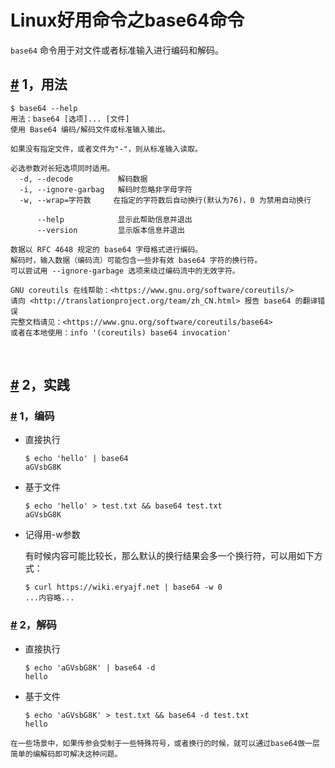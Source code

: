 # Linux好用命令之base64命令

​`base64`​ 命令用于对文件或者标准输入进行编码和解码。

## [#](https://wiki.eryajf.net/pages/5279.html#_1-%E7%94%A8%E6%B3%95) 1，用法

```
$ base64 --help
用法：base64 [选项]... [文件]
使用 Base64 编码/解码文件或标准输入输出。

如果没有指定文件，或者文件为"-"，则从标准输入读取。

必选参数对长短选项同时适用。
  -d, --decode          解码数据
  -i, --ignore-garbag   解码时忽略非字母字符
  -w, --wrap=字符数     在指定的字符数后自动换行(默认为76)，0 为禁用自动换行

      --help            显示此帮助信息并退出
      --version         显示版本信息并退出

数据以 RFC 4648 规定的 base64 字母格式进行编码。
解码时，输入数据（编码流）可能包含一些非有效 base64 字符的换行符。
可以尝试用 --ignore-garbage 选项来绕过编码流中的无效字符。

GNU coreutils 在线帮助：<https://www.gnu.org/software/coreutils/>
请向 <http://translationproject.org/team/zh_CN.html> 报告 base64 的翻译错误
完整文档请见：<https://www.gnu.org/software/coreutils/base64>
或者在本地使用：info '(coreutils) base64 invocation'
```

​​

## [#](https://wiki.eryajf.net/pages/5279.html#_2-%E5%AE%9E%E8%B7%B5) 2，实践

### [#](https://wiki.eryajf.net/pages/5279.html#_1-%E7%BC%96%E7%A0%81) 1，编码

* 直接执行

  ```
  $ echo 'hello' | base64
  aGVsbG8K
  ```
* 基于文件

  ```
  $ echo 'hello' > test.txt && base64 test.txt
  aGVsbG8K
  ```
* 记得用-w参数

  有时候内容可能比较长，那么默认的换行结果会多一个换行符，可以用如下方式：

  ```
  $ curl https://wiki.eryajf.net | base64 -w 0
  ...内容略...
  ```

### [#](https://wiki.eryajf.net/pages/5279.html#_2-%E8%A7%A3%E7%A0%81) 2，解码

* 直接执行

  ```
  $ echo 'aGVsbG8K' | base64 -d
  hello
  ```
* 基于文件

  ```
  $ echo 'aGVsbG8K' > test.txt && base64 -d test.txt
  hello
  ```

​`在一些场景中，如果传参会受制于一些特殊符号，或者换行的时候，就可以通过base64做一层简单的编解码即可解决这种问题。`​

‍
